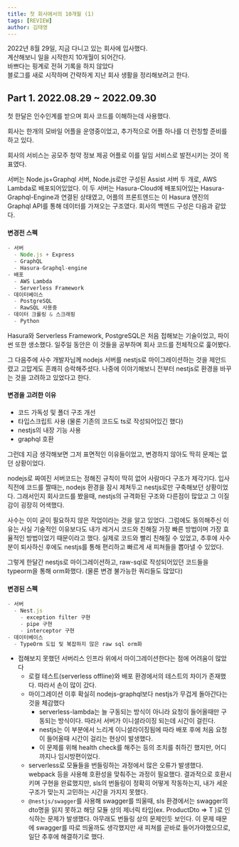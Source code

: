 ```yaml
---
title: 첫 회사에서의 10개월 (1)
tags: [REVIEW]
author: 김태영
---
```


2022년 8월 29일, 지금 다니고 있는 회사에 입사했다.<br>
계산해보니 일을 시작한지 10개월이 되어간다. <br>
바쁘다는 핑계로 전혀 기록을 하지 않았다 <br>
블로그를 새로 시작하며 간략하게 지난 회사 생활을 정리해보려고 한다.

## Part 1. 2022.08.29 ~ 2022.09.30

첫 한달은 인수인계를 받으며 회사 코드를 이해하는데 사용했다.

회사는 한개의 모바일 어플을 운영중이었고, 추가적으로 어플 하나를 더 런칭할 준비를 하고 있다.

회사의 서비스는 공모주 청약 정보 제공 어플로 이를 일임 서비스로 발전시키는 것이 목표였다.

서버는 Node.js+Graphql 서버, Node.js로만 구성된 Assist 서버 두 개로, AWS Lambda로 배포되어있었다.
이 두 서버는 Hasura-Cloud에 배포되어있는 Hasura-Graphql-Engine과 연결된 상태였고, 어플의 프론트엔드는 이 Hasura 엔진의 Graphql API를 통해 데이터를 가져오는 구조였다.
회사의 백엔드 구성은 다음과 같았다.

#### 변경전 스펙

```js
- 서버
  - Node.js + Express
  - GraphQL
  - Hasura-Graphql-engine
- 배포
  - AWS Lambda
  - Serverless Framework
- 데이터베이스
  - PostgreSQL
  - RawSQL 사용중
- 데이터 크롤링 & 스크래핑
  - Python
```

Hasura와 Serverless Framework, PostgreSQL은 처음 접해보는 기술이었고, 파이썬 또한 생소했다.
일주일 동안은 이 것들을 공부하며 회사 코드를 전체적으로 훑어봤다.

그 다음주에 사수 개발자님께 nodejs 서버를 nestjs로 마이그레이션하는 것을 제안드렸고 고맙게도 흔쾌히 승락해주셨다.
나중에 이야기해보니 전부터 nestjs로 환경을 바꾸는 것을 고려하고 있었다고 한다.

#### 변경을 고려한 이유

- 코드 가독성 및 폴더 구조 개선
- 타입스크립트 사용 (물론 기존의 코드도 ts로 작성되어있긴 했다)
- nestjs의 내장 기능 사용
- graphql 호환

그런데 지금 생각해보면 그저 표면적인 이유들이었고, 변경하지 않아도 딱히 문제는 없던 상황이었다.

nodejs로 짜여진 서버코드는 정해진 규칙이 딱히 없어 사람마다 구조가 제각기다.
입사직전에 코드를 짤때는, nodejs 환경을 잠시 제쳐두고 nestjs로만 구축해보던 상황이었다.
그래서인지 회사코드를 봤을때, nestjs의 규격화된 구조와 다른점이 많았고 그 이질감이 굉장히 어색했다.

사수는 이미 굳이 필요하지 않은 작업이라는 것을 알고 있었다.
그럼에도 동의해주신 이유는 사실 기술적인 이유보다도 내가 레거시 코드와 친해질 가장 빠른 방법이며 가장 효율적인 방법이었기 때문이라고 했다.
실제로 코드와 빨리 친해질 수 있었고, 추후에 사수분이 퇴사하신 후에도 nestjs를 통해 편리하고 빠르게 새 피쳐들을 뽑아낼 수 있었다.

그렇게 한달간 nestjs로 마이그레이션하고, raw-sql로 작성되어있던 코드들을 typeorm을 통해 orm화했다. (물론 변경 불가능한 쿼리들도 많았다)

#### 변경된 스펙

```js
- 서버
  - Nest.js
    - exception filter 구현
    - pipe 구현
    - interceptor 구현
- 데이터베이스
  - TypeOrm 도입 및 복잡하지 않은 raw sql orm화
```

- 접해보지 못했던 서버리스 인프라 위에서 마이그레이션한다는 점에 어려움이 많았다
  - 로컬 테스트(serverless offline)와 배포 환경에서의 테스트의 차이가 존재했다. 따라서 손이 많이 갔다.
  - 마이그레이션 이후 확실히 nodejs-graphql보다 nestjs가 무겁게 돌아간다는 것을 체감했다
    - serverless-lambda는 늘 구동되는 방식이 아니라 요청이 들어올때만 구동되는 방식이다. 따라서 서버가 이니셜라이징 되는데 시간이 걸린다.
    - nestjs는 이 부분에서 느리게 이니셜라이징됨에 따라 배포 후에 처음 요청이 들어올때 시간이 걸리는 현상이 발생했다.
    - 이 문제를 위해 health check를 해주는 등의 조치를 취하긴 했지만, 어디까지나 임시방편이었다.
  - serverless로 모듈들을 번들링하는 과정에서 많은 오류가 발생했다. webpack 등을 사용해 호환성을 맞춰주는 과정이 필요했다. 결과적으로 호환시키며 구현을 완료했지만, sls의 번들링이 정확히 어떻게 작동하는지, 내가 세운 구조가 맞는지 고민하는 시간을 가지지 못했다.
  - `@nestjs/swagger`를 사용해 swagger를 띄울때, sls 환경에서는 swagger의 dto명을 읽지 못하고 해당 모듈 상의 제너릭 타입(ex. ProductDto => T )로 인식하는 문제가 발생했다. 아무래도 번들링 상의 문제인듯 보인다. 이 문제 때문에 swagger를 따로 띄울까도 생각했지만 새 피쳐를 곧바로 들어가야했으므로, 일단 추후에 해결하기로 했다.
